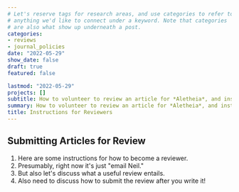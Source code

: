 ```yaml
---
# Let's reserve tags for research areas, and use categories to refer to
# anything we'd like to connect under a keyword. Note that categories
# are also what show up underneath a post.
categories:
- reviews
- journal_policies
date: "2022-05-29"
show_date: false
draft: true
featured: false

lastmod: "2022-05-29"
projects: []
subtitle: How to volunteer to review an article for *Aletheia*, and instructions for writing and submitting a review.
summary: How to volunteer to review an article for *Aletheia*, and instructions for writing and submitting a review.
title: Instructions for Reviewers
---
```


## Submitting Articles for Review

1. Here are some instructions for how to become a reviewer.
2. Presumably, right now it's just "email Neil."
3. But also let's discuss what a useful review entails.
4. Also need to discuss how to submit the review after you write it!